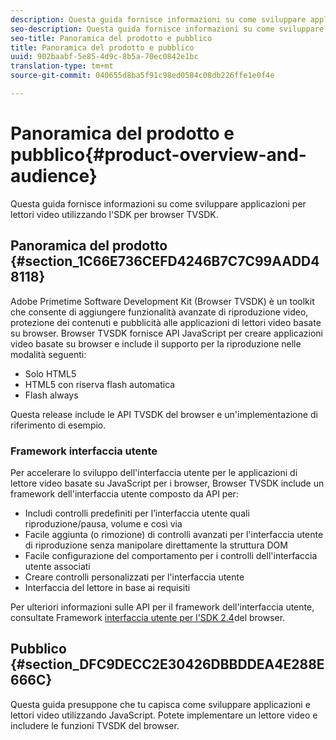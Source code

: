 ```yaml
---
description: Questa guida fornisce informazioni su come sviluppare applicazioni per lettori video utilizzando l'SDK per browser TVSDK.
seo-description: Questa guida fornisce informazioni su come sviluppare applicazioni per lettori video utilizzando l'SDK per browser TVSDK.
seo-title: Panoramica del prodotto e pubblico
title: Panoramica del prodotto e pubblico
uuid: 902baabf-5e85-4d9c-8b5a-70ec0842e1bc
translation-type: tm+mt
source-git-commit: 040655d8ba5f91c98ed0584c08db226ffe1e0f4e

---
```



# Panoramica del prodotto e pubblico{#product-overview-and-audience}

Questa guida fornisce informazioni su come sviluppare applicazioni per lettori video utilizzando l&#39;SDK per browser TVSDK.

## Panoramica del prodotto {#section_1C66E736CEFD4246B7C7C99AADD48118}

Adobe Primetime Software Development Kit (Browser TVSDK) è un toolkit che consente di aggiungere funzionalità avanzate di riproduzione video, protezione dei contenuti e pubblicità alle applicazioni di lettori video basate su browser. Browser TVSDK fornisce API JavaScript per creare applicazioni video basate su browser e include il supporto per la riproduzione nelle modalità seguenti:

* Solo HTML5
* HTML5 con riserva flash automatica
* Flash always

Questa release include le API TVSDK del browser e un&#39;implementazione di riferimento di esempio.

### Framework interfaccia utente

Per accelerare lo sviluppo dell&#39;interfaccia utente per le applicazioni di lettore video basate su JavaScript per i browser, Browser TVSDK include un framework dell&#39;interfaccia utente composto da API per:

* Includi controlli predefiniti per l’interfaccia utente quali riproduzione/pausa, volume e così via
* Facile aggiunta (o rimozione) di controlli avanzati per l&#39;interfaccia utente di riproduzione senza manipolare direttamente la struttura DOM
* Facile configurazione del comportamento per i controlli dell&#39;interfaccia utente associati
* Creare controlli personalizzati per l&#39;interfaccia utente
* Interfaccia del lettore in base ai requisiti

Per ulteriori informazioni sulle API per il framework dell&#39;interfaccia utente, consultate Framework [interfaccia utente per l&#39;SDK 2.4](https://help.adobe.com/en_US/primetime/api/psdk/btvsdk-ui-framework/index.html)del browser.

## Pubblico {#section_DFC9DECC2E30426DBBDDEA4E288E666C}

Questa guida presuppone che tu capisca come sviluppare applicazioni e lettori video utilizzando JavaScript. Potete implementare un lettore video e includere le funzioni TVSDK del browser.